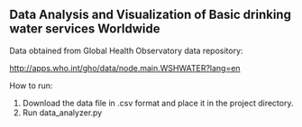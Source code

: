 Data Analysis and Visualization of Basic drinking water services Worldwide
----------------------------------------------------------------------------------------------

Data obtained from Global Health Observatory data repository:

http://apps.who.int/gho/data/node.main.WSHWATER?lang=en


How to run:

1. Download the data file in .csv format and place it in the project directory.
2. Run data_analyzer.py
